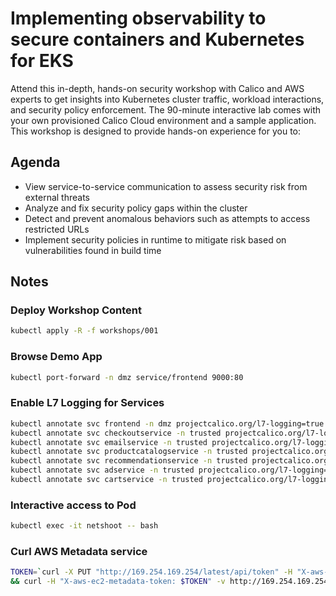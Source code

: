 # Implementing observability to secure containers and Kubernetes for EKS

Attend this in-depth, hands-on security workshop with Calico and AWS experts to get insights into Kubernetes cluster traffic, workload interactions, and security policy enforcement. The 90-minute interactive lab comes with your own provisioned Calico Cloud environment and a sample application. This workshop is designed to provide hands-on experience for you to:

## Agenda 

- View service-to-service communication to assess security risk from external threats
- Analyze and fix security policy gaps within the cluster
- Detect and prevent anomalous behaviors such as attempts to access restricted URLs
- Implement security policies in runtime to mitigate risk based on vulnerabilities found in build time

## Notes

### Deploy Workshop Content

```bash
kubectl apply -R -f workshops/001 
```

### Browse Demo App

```bash
kubectl port-forward -n dmz service/frontend 9000:80
```

### Enable L7 Logging for Services

```bash
kubectl annotate svc frontend -n dmz projectcalico.org/l7-logging=true
kubectl annotate svc checkoutservice -n trusted projectcalico.org/l7-logging=true
kubectl annotate svc emailservice -n trusted projectcalico.org/l7-logging=true
kubectl annotate svc productcatalogservice -n trusted projectcalico.org/l7-logging=true
kubectl annotate svc recommendationservice -n trusted projectcalico.org/l7-logging=true
kubectl annotate svc adservice -n trusted projectcalico.org/l7-logging=true
kubectl annotate svc cartservice -n trusted projectcalico.org/l7-logging=true
```

### Interactive access to Pod

```bash
kubectl exec -it netshoot -- bash
```

### Curl AWS Metadata service

```bash
TOKEN=`curl -X PUT "http://169.254.169.254/latest/api/token" -H "X-aws-ec2-metadata-token-ttl-seconds: 21600"` \
&& curl -H "X-aws-ec2-metadata-token: $TOKEN" -v http://169.254.169.254/latest/meta-data/
```
